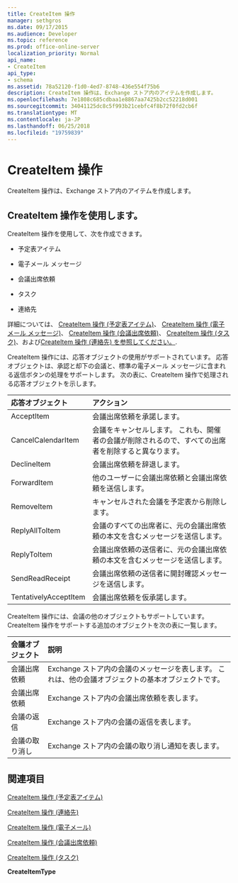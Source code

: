 ```yaml
---
title: CreateItem 操作
manager: sethgros
ms.date: 09/17/2015
ms.audience: Developer
ms.topic: reference
ms.prod: office-online-server
localization_priority: Normal
api_name:
- CreateItem
api_type:
- schema
ms.assetid: 78a52120-f1d0-4ed7-8748-436e554f75b6
description: CreateItem 操作は、Exchange ストア内のアイテムを作成します。
ms.openlocfilehash: 7e1808c685cdbaa1e8867aa7425b2cc52218d001
ms.sourcegitcommit: 34041125dc8c5f993b21cebfc4f8b72f0fd2cb6f
ms.translationtype: MT
ms.contentlocale: ja-JP
ms.lasthandoff: 06/25/2018
ms.locfileid: "19759839"
---
```

# <a name="createitem-operation"></a>CreateItem 操作

CreateItem 操作は、Exchange ストア内のアイテムを作成します。
  
## <a name="using-the-createitem-operation"></a>CreateItem 操作を使用します。

CreateItem 操作を使用して、次を作成できます。
  
- 予定表アイテム
    
- 電子メール メッセージ
    
- 会議出席依頼
    
- タスク
    
- 連絡先
    
詳細については、 [CreateItem 操作 (予定表アイテム)](createitem-operation-calendar-item.md)、 [CreateItem 操作 (電子メール メッセージ)](createitem-operation-email-message.md)、 [CreateItem 操作 (会議出席依頼)](createitem-operation-meeting-request.md)、 [CreateItem 操作 (タスク)](createitem-operation-task.md)、および[CreateItem 操作 (連絡先) を参照してください。](createitem-operation-contact.md).
  
CreateItem 操作には、応答オブジェクトの使用がサポートされています。 応答オブジェクトは、承認と却下の会議と、標準の電子メール メッセージに含まれる返信ボタンの処理をサポートします。 次の表に、CreateItem 操作で処理される応答オブジェクトを示します。
  
|**応答オブジェクト**|**アクション**|
|:-----|:-----|
|AcceptItem  <br/> |会議出席依頼を承諾します。  <br/> |
|CancelCalendarItem  <br/> |会議をキャンセルします。 これも、開催者の会議が削除されるので、すべての出席者を削除すると異なります。  <br/> |
|DeclineItem  <br/> |会議出席依頼を辞退します。  <br/> |
|ForwardItem  <br/> |他のユーザーに会議出席依頼と会議出席依頼を送信します。  <br/> |
|RemoveItem  <br/> |キャンセルされた会議を予定表から削除します。  <br/> |
|ReplyAllToItem  <br/> |会議のすべての出席者に、元の会議出席依頼の本文を含むメッセージを送信します。  <br/> |
|ReplyToItem  <br/> |会議出席依頼の送信者に、元の会議出席依頼の本文を含むメッセージを送信します。  <br/> |
|SendReadReceipt  <br/> |会議出席依頼の送信者に開封確認メッセージを送信します。  <br/> |
|TentativelyAcceptItem  <br/> |会議出席依頼を仮承諾します。  <br/> |
   
CreateItem 操作には、会議の他のオブジェクトもサポートしています。 CreateItem 操作をサポートする追加のオブジェクトを次の表に一覧します。
  
|**会議オブジェクト**|**説明**|
|:-----|:-----|
|会議出席依頼  <br/> |Exchange ストア内の会議のメッセージを表します。 これは、他の会議オブジェクトの基本オブジェクトです。  <br/> |
|会議出席依頼  <br/> |Exchange ストア内の会議出席依頼を表します。  <br/> |
|会議の返信  <br/> |Exchange ストア内の会議の返信を表します。  <br/> |
|会議の取り消し  <br/> |Exchange ストア内の会議の取り消し通知を表します。  <br/> |
   
## <a name="see-also"></a>関連項目



[CreateItem 操作 (予定表アイテム)](createitem-operation-calendar-item.md)
  
[CreateItem 操作 (連絡先)](createitem-operation-contact.md)
  
[CreateItem 操作 (電子メール)](createitem-operation-email-message.md)
  
[CreateItem 操作 (会議出席依頼)](createitem-operation-meeting-request.md)
  
[CreateItem 操作 (タスク)](createitem-operation-task.md)
  
 **CreateItemType**

